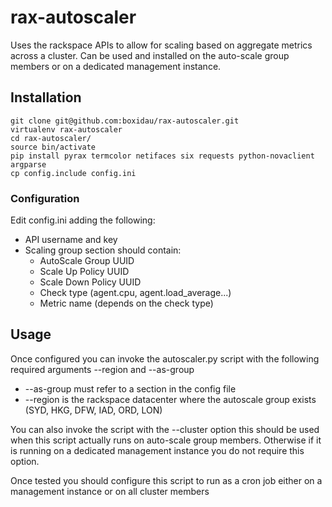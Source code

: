 rax-autoscaler
==============

Uses the rackspace APIs to allow for scaling based on aggregate metrics across a cluster.
Can be used and installed on the auto-scale group members or on a dedicated management instance.

## Installation
```
git clone git@github.com:boxidau/rax-autoscaler.git
virtualenv rax-autoscaler
cd rax-autoscaler/
source bin/activate
pip install pyrax termcolor netifaces six requests python-novaclient argparse
cp config.include config.ini
```

### Configuration
Edit config.ini adding the following:
 - API username and key
 - Scaling group section should contain:
    - AutoScale Group UUID
    - Scale Up Policy UUID
    - Scale Down Policy UUID
    - Check type (agent.cpu, agent.load_average...)
    - Metric name (depends on the check type)

## Usage
Once configured you can invoke the autoscaler.py script with the following required arguments --region and --as-group
 - --as-group must refer to a section in the config file
 - --region is the rackspace datacenter where the autoscale group exists (SYD, HKG, DFW, IAD, ORD, LON)

You can also invoke the script with the --cluster option this should be used when this script actually runs on auto-scale group members. Otherwise if it is running on a dedicated management instance you do not require this option.

Once tested you should configure this script to run as a cron job either on a management instance or on all cluster members
